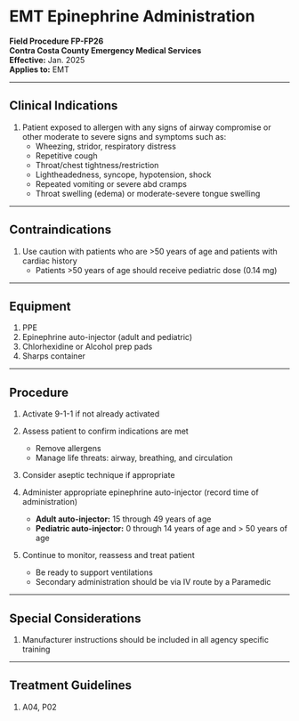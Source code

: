 # EMT Epinephrine Administration

**Field Procedure FP-FP26**  
**Contra Costa County Emergency Medical Services**  
**Effective:** Jan. 2025  
**Applies to:** EMT

---

## Clinical Indications

1. Patient exposed to allergen with any signs of airway compromise or other moderate to severe signs and symptoms such as:
   - Wheezing, stridor, respiratory distress
   - Repetitive cough
   - Throat/chest tightness/restriction
   - Lightheadedness, syncope, hypotension, shock
   - Repeated vomiting or severe abd cramps
   - Throat swelling (edema) or moderate-severe tongue swelling

---

## Contraindications

1. Use caution with patients who are >50 years of age and patients with cardiac history
   - Patients >50 years of age should receive pediatric dose (0.14 mg)

---

## Equipment

1. PPE
2. Epinephrine auto-injector (adult and pediatric)
3. Chlorhexidine or Alcohol prep pads
4. Sharps container

---

## Procedure

1. Activate 9-1-1 if not already activated

2. Assess patient to confirm indications are met
   - Remove allergens
   - Manage life threats: airway, breathing, and circulation

3. Consider aseptic technique if appropriate

4. Administer appropriate epinephrine auto-injector (record time of administration)
   - **Adult auto-injector:** 15 through 49 years of age
   - **Pediatric auto-injector:** 0 through 14 years of age and > 50 years of age

5. Continue to monitor, reassess and treat patient
   - Be ready to support ventilations
   - Secondary administration should be via IV route by a Paramedic

---

## Special Considerations

1. Manufacturer instructions should be included in all agency specific training

---

## Treatment Guidelines

1. A04, P02

